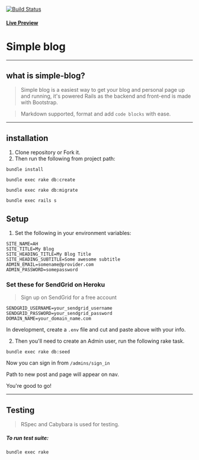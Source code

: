 [![Build Status](https://travis-ci.org/anonyo/simple-blog.svg?branch=master)](https://travis-ci.org/anonyo/simple-blog)

#### [Live Preview](http://anonyo.xyz)

# Simple blog

----
## what is simple-blog?

> Simple blog is a easiest way to get your blog and personal page up and running, it's powered Rails as the backend and front-end is made with Bootstrap.

> Markdown supported, format and add `code blocks` with ease.

----
## installation
1. Clone repository or Fork it.
2. Then run the following from project path:

```
bundle install
```

```
bundle exec rake db:create
```

```
bundle exec rake db:migrate
```

```
bundle exec rails s
```
## Setup

1. Set the following in your environment variables:

```
SITE_NAME=AH
SITE_TITLE=My Blog
SITE_HEADING_TITLE=My Blog Title
SITE_HEADING_SUBTITLE=Some awesome subtitle
ADMIN_EMAIL=somename@provider.com
ADMIN_PASSWORD=somepassword
```
### Set these for SendGrid on Heroku
> Sign up on SendGrid for a free account

```
SENDGRID_USERNAME=your_sendgrid_username
SENDGRID_PASSWORD=your_sendgrid_password
DOMAIN_NAME=your_domain_name.com
```
In development, create a `.env` file and cut and paste above with your info.

2. Then you'll need to create an Admin user, run the following rake task.

```
bundle exec rake db:seed
```
Now you can sign in from `/admins/sign_in`

Path to new post and page will appear on nav.

You're good to go!

----
## Testing
> RSpec and Cabybara is used for testing.

##### To run test suite:

```
bundle exec rake
```
